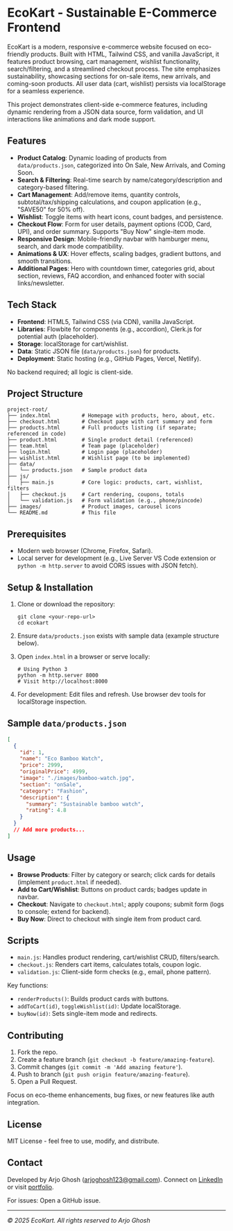 # EcoKart - Sustainable E-Commerce Frontend

EcoKart is a modern, responsive e-commerce website focused on eco-friendly products. Built with HTML, Tailwind CSS, and vanilla JavaScript, it features product browsing, cart management, wishlist functionality, search/filtering, and a streamlined checkout process. The site emphasizes sustainability, showcasing sections for on-sale items, new arrivals, and coming-soon products. All user data (cart, wishlist) persists via localStorage for a seamless experience.

This project demonstrates client-side e-commerce features, including dynamic rendering from a JSON data source, form validation, and UI interactions like animations and dark mode support.

## Features

- **Product Catalog**: Dynamic loading of products from `data/products.json`, categorized into On Sale, New Arrivals, and Coming Soon.
- **Search & Filtering**: Real-time search by name/category/description and category-based filtering.
- **Cart Management**: Add/remove items, quantity controls, subtotal/tax/shipping calculations, and coupon application (e.g., "SAVE50" for 50% off).
- **Wishlist**: Toggle items with heart icons, count badges, and persistence.
- **Checkout Flow**: Form for user details, payment options (COD, Card, UPI), and order summary. Supports "Buy Now" single-item mode.
- **Responsive Design**: Mobile-friendly navbar with hamburger menu, search, and dark mode compatibility.
- **Animations & UX**: Hover effects, scaling badges, gradient buttons, and smooth transitions.
- **Additional Pages**: Hero with countdown timer, categories grid, about section, reviews, FAQ accordion, and enhanced footer with social links/newsletter.

## Tech Stack

- **Frontend**: HTML5, Tailwind CSS (via CDN), vanilla JavaScript.
- **Libraries**: Flowbite for components (e.g., accordion), Clerk.js for potential auth (placeholder).
- **Storage**: localStorage for cart/wishlist.
- **Data**: Static JSON file (`data/products.json`) for products.
- **Deployment**: Static hosting (e.g., GitHub Pages, Vercel, Netlify).

No backend required; all logic is client-side.

## Project Structure

```
project-root/
├── index.html          # Homepage with products, hero, about, etc.
├── checkout.html       # Checkout page with cart summary and form
├── products.html       # Full products listing (if separate; referenced in code)
├── product.html        # Single product detail (referenced)
├── team.html           # Team page (placeholder)
├── login.html          # Login page (placeholder)
├── wishlist.html       # Wishlist page (to be implemented)
├── data/
│   └── products.json   # Sample product data
├── js/
│   ├── main.js         # Core logic: products, cart, wishlist, filters
│   ├── checkout.js     # Cart rendering, coupons, totals
│   └── validation.js   # Form validation (e.g., phone/pincode)
├── images/             # Product images, carousel icons
└── README.md           # This file
```

## Prerequisites

- Modern web browser (Chrome, Firefox, Safari).
- Local server for development (e.g., Live Server VS Code extension or `python -m http.server` to avoid CORS issues with JSON fetch).

## Setup & Installation

1. Clone or download the repository:
   ```
   git clone <your-repo-url>
   cd ecokart
   ```

2. Ensure `data/products.json` exists with sample data (example structure below).

3. Open `index.html` in a browser or serve locally:
   ```
   # Using Python 3
   python -m http.server 8000
   # Visit http://localhost:8000
   ```

4. For development: Edit files and refresh. Use browser dev tools for localStorage inspection.

## Sample `data/products.json`

```json
[
  {
    "id": 1,
    "name": "Eco Bamboo Watch",
    "price": 2999,
    "originalPrice": 4999,
    "image": "./images/bamboo-watch.jpg",
    "section": "onSale",
    "category": "Fashion",
    "description": {
      "summary": "Sustainable bamboo watch",
      "rating": 4.8
    }
  }
  // Add more products...
]
```

## Usage

- **Browse Products**: Filter by category or search; click cards for details (implement `product.html` if needed).
- **Add to Cart/Wishlist**: Buttons on product cards; badges update in navbar.
- **Checkout**: Navigate to `checkout.html`; apply coupons; submit form (logs to console; extend for backend).
- **Buy Now**: Direct to checkout with single item from product card.

## Scripts

- `main.js`: Handles product rendering, cart/wishlist CRUD, filters/search.
- `checkout.js`: Renders cart items, calculates totals, coupon logic.
- `validation.js`: Client-side form checks (e.g., email, phone pattern).

Key functions:
- `renderProducts()`: Builds product cards with buttons.
- `addToCart(id)`, `toggleWishlist(id)`: Update localStorage.
- `buyNow(id)`: Sets single-item mode and redirects.

## Contributing

1. Fork the repo.
2. Create a feature branch (`git checkout -b feature/amazing-feature`).
3. Commit changes (`git commit -m 'Add amazing feature'`).
4. Push to branch (`git push origin feature/amazing-feature`).
5. Open a Pull Request.

Focus on eco-theme enhancements, bug fixes, or new features like auth integration.

## License

MIT License - feel free to use, modify, and distribute.

## Contact

Developed by Arjo Ghosh (arjoghosh123@gmail.com). Connect on [LinkedIn](https://www.linkedin.com/in/ghosharjo/) or visit [portfolio](https://me2.vercel.app/).

For issues: Open a GitHub issue.

---

*© 2025 EcoKart. All rights reserved to Arjo Ghosh*